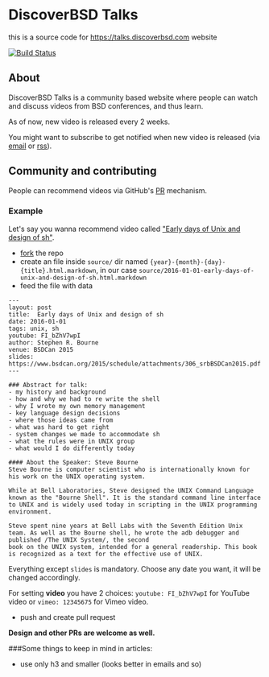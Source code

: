 # DiscoverBSD Talks
this is a source code for https://talks.discoverbsd.com website

 [![Build Status](https://travis-ci.org/DiscoverBSD/talks.svg)](https://travis-ci.org/DiscoverBSD/talks)

## About

DiscoverBSD Talks is a community based website where people can watch and discuss videos from BSD conferences, and thus learn.

As of now, new video is released every 2 weeks.

You might want to subscribe to get notified when new video is released (via [email](http://eepurl.com/bHOOKz) or [rss](https://talks.discoverbsd.com/feed.xml)).

## Community and contributing

People can recommend videos via GitHub's [PR](https://help.github.com/articles/using-pull-requests/) mechanism.  


### Example
Let's say you wanna recommend video called ["Early days of Unix and design of sh"](https://www.youtube.com/watch?v=FI_bZhV7wpI).

* [fork](https://github.com/DiscoverBSD/talks#fork-destination-box) the repo
* create an file inside `source/` dir named `{year}-{month}-{day}-{title}.html.markdown`, in our case `source/2016-01-01-early-days-of-unix-and-design-of-sh.html.markdown`
* feed the file with data
```
---
layout: post
title:  Early days of Unix and design of sh
date: 2016-01-01
tags: unix, sh
youtube: FI_bZhV7wpI
author: Stephen R. Bourne
venue: BSDCan 2015
slides: https://www.bsdcan.org/2015/schedule/attachments/306_srbBSDCan2015.pdf
---

### Abstract for talk:
- my history and background
- how and why we had to re write the shell
- why I wrote my own memory management
- key language design decisions
- where those ideas came from
- what was hard to get right
- system changes we made to accommodate sh
- what the rules were in UNIX group
- what would I do differently today

#### About the Speaker: Steve Bourne
Steve Bourne is computer scientist who is internationally known for his work on the UNIX operating system.  

While at Bell Laboratories, Steve designed the UNIX Command Language known as the "Bourne Shell". It is the standard command line interface to UNIX and is widely used today in scripting in the UNIX programming environment.  

Steve spent nine years at Bell Labs with the Seventh Edition Unix team. As well as the Bourne shell, he wrote the adb debugger and published /The UNIX System/, the second
book on the UNIX system, intended for a general readership. This book is recognized as a text for the effective use of UNIX.

```

Everything except `slides` is mandatory. Choose any date you want, it will be changed accordingly.

For setting **video** you have 2 choices: `youtube: FI_bZhV7wpI` for YouTube video or `vimeo: 12345675` for Vimeo video.


* push and create pull request

**Design and other PRs are welcome as well.**

###Some things to keep in mind in articles:
*  use only h3 and smaller (looks better in emails and so)
